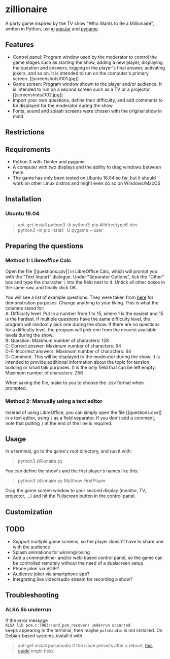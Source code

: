# zillionaire
A party game inspired by the TV show "Who Wants to Be a Millionaire", written in Python, using [appJar](https://appjar.info) and [pygame](https://www.pygame.org).  

## Features
- Control panel: Program window used by the moderator to control the game stages such as starting the show, adding a new player, displaying the question and answers, logging in the player's final answer, activating jokers, and so on. It is intended to run on the computer's primary screen. [[screenshots/001.jpg]]  
- Game screen: Program window shown to the player and/or audience. It is intended to run on a second screen such as a TV or a projector. [[screenshots/002.jpg]]  
- Import your own questions, define their difficulty, and add comments to be displayed for the moderator during the show.
- Fonts, sound and splash screens were chosen with the original show in mind

## Restrictions


## Requirements
- Python 3 with Tkinter and pygame
- A computer with two displays and the ability to drag windows between them
- The game has only been tested on Ubuntu 16.04 so far, but it should work on other Linux distros and might even do so on Windows/MacOS

## Installation
### Ubuntu 16.04
> apt-get install python3-tk python3-pip #libfreetype6-dev  
> python3 -m pip install -U pygame --user  

## Preparing the questions
### Method 1: Libreoffice Calc
Open the file [[questions.csv]] in LibreOffice Calc, which will prompt you with the "Text Import" dialogue. Under "Separator Options", tick the "Other" box and type the character `|` into the field next to it. Untick all other boxes in the same row, and finally click OK.

You will see a list of example questions. They were taken from [here](https://gamefaqs.gamespot.com/gba/919785-who-wants-to-be-a-millionaire-2nd-edition/faqs/40044) for demonstration purposes. Change anything to your liking. This is what the columns stand for:  
A: Difficulty level. Put in a number from 1 to 15, where 1 is the easiest and 15 is the hardest. If multiple questions have the same difficulty level, the program will randomly pick one during the show. If there are no questions for a difficulty level, the program will pick one from the nearest available levels during the show.  
B: Question. Maximum number of characters: 128  
C: Correct answer: Maximum number of characters: 64  
D-F: Incorrect answers: Maximum number of characters: 64  
G: Comment. This will be displayed to the moderator during the show. It is intended to provide additional information about the topic for tension building or small talk purposes. It is the only field that can be left empty. Maximum number of characters: 256

When saving the file, make to you to choose the .csv format when prompted.

### Method 2: Manually using a text editor
Instead of using LibreOffice, you can simply open the file [[questions.csv]] in a text editor, using `|` as a field separator. If you don't add a comment, note that putting `|` at the end of the line is required.

## Usage
In a terminal, go to the game's root directory, and run it with:  
> python3 zillionaire.py

You can define the show's and the first player's names like this:  
> python3 zillionaire.py MyShow FirstPlayer

Drag the game screen window to your second display (monitor, TV, projector, ...) and hit the Fullscreen button in the control panel.

## Customization

## TODO
- Support multiple game screens, so the player doesn't have to share one with the audience
- Splash animations for winning/losing
- Add a commandline- and/or web-based control panel, so the game can be controlled remotely without the need of a dualscreen setup
- Phone joker via VOIP?
- Audience joker via smartphone app?
- Integrating live video/audio stream for recording a show?

## Troubleshooting

### ALSA lib underrun
If the error message  
`ALSA lib pcm.c:7963:(snd_pcm_recover) underrun occurred`  
keeps appearing in the terminal, then maybe `pulseaudio` is not installed. On Debian-based systems, install it with  
> apt-get install pulseaudio
If the issue persists after a reboot, [this guide](https://retro64xyz.github.io/computers/2017/05/26/how-to-fix-audacity-underrun/) might help.

